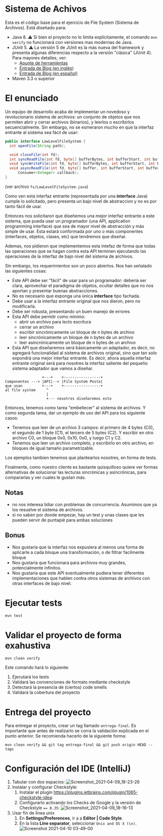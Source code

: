Sistema de Achivos
==================

Esta es el código base para el ejercicio de File System (Sistema de Archivos). Está diseñado para:

* Java 8. :warning: Si bien el proyecto no lo limita explícitamente, el comando `mvn verify` no funcionará con versiones mas modernas de Java.
* JUnit 5. :warning: La versión 5 de JUnit es la más nueva del framework y presenta algunas diferencias respecto a la versión "clásica" (JUnit 4). Para mayores detalles, ver:
  *  [Apunte de herramientas](https://docs.google.com/document/d/1VYBey56M0UU6C0689hAClAvF9ILE6E7nKIuOqrRJnWQ/edit#heading=h.dnwhvummp994)
  *  [Entrada de Blog (en inglés)](https://www.baeldung.com/junit-5-migration)
  *  [Entrada de Blog (en español)](https://www.paradigmadigital.com/dev/nos-espera-junit-5/)
* Maven 3.3 o superior

# El enunciado

Un equipo de desarrollo acaba de implementar un novedoso y revolucionario sistema de archivos: un conjunto de objetos
que nos permiten abrir y cerrar archivos (binarios), y leerlos o escribirlos secuencialmente. Sin embargo, no se esmeraron mucho en que la interfaz entrante al sistema sea fácil de usar:

```java
public interface LowLevelFileSystem {
  int openFile(String path);

  void closeFile(int fd);
  int syncReadFile(int fd, byte[] bufferBytes, int bufferStart, int bufferEnd);
  void syncWriteFile(int fd, byte[] bufferBytes, int bufferStart, int bufferEnd);
  void asyncReadFile(int fd, byte[] buffer, int bufferStart, int bufferEnd,
      Consumer<Integer> callback);
}
```
(ver archivo `fs/LowLevelFileSystem.java`)

Como ven esta interfaz entrante (representada por una __interface__ Java) cumple lo solicitado, pero presenta un bajo nivel de abstraccion y no es por tanto fácil de usar.


Entonces nos solicitaron que diseñemos una mejor interfaz entrante a este sistema, que pueda usar un programador (una API, application programming interface) que sea de mayor nivel de abstracción y más simple de usar. Esta estará conformada por uno o más componentes (interfaces, objetos, clases, etc) que tendremos que diseñar.

Ademas, nos pidieron que implementemos esta intefaz de forma que todas las operaciones que se hagan contra esta API terminen ejecutando las operaciones de la interfaz de bajo nivel del sistema de archivos.

Sin embargo, los requerimientos son un poco abiertos. Nos han señalado las siguientes cosas:
* Este API debe ser "fácil" de usar para un programador: debería ser clara, aprovechar el paradigma de objetos, ocultar detalles que no nos aportan y presentar buenas abstracciones.
* No es necesario que exponga una única __interface__ tipo fachada.
* Debe usar a la interfaz entrante original que nos dieron, pero no modificarla.
* Debe ser robusta, presentando un buen manejo de errores
* Esta API debe permitr como mínimo:
  * abrir un archivo para lecto escritura
  * cerrar un archivo
  * escribir sincrónicamente un bloque de n bytes de archivo
  * leer sincrónicamente un bloque de n bytes de un archivo
  * leer asincrónicamente un bloque de n bytes de un archivo
* Esta API que diseñaremos será básicamente un adaptador, es decir, no agregará funcionalidad al sistema de archivos original, sino que tan solo expondrá una mejor interfaz entrante. Es decir, ahora aquella interfaz entrante original será para nosotres la interfaz saliente del pequeño sistema adaptador que vamos a diseñar.

```
                 +---+    +-----------------+
Componentes ---> |API|--> |File System Posta|
que usan         +---+    +-----------------+
al file system     ^
                   |
                   +--- nosotres diseñaremos esto

```
Entonces, tenemos como tarea "embellecer" al sistema de archivos. Y como segunda tarea, dar un ejemplo de uso del API para los siguiente casos:
  * Tenemos que leer de un archivo 3 campos: el primero de 4 bytes (C0), el segundo de 1 byte (C1), el tercero de 5 bytes (C2). Y escribir en otro archivo C0, un bloque 0x0, 0x10, 0x0, y luego C1 y C2.
  * Tenemos que leer un archivo completo, y escribirlo en otro archivo, en bloques de igual tamaño parametrizable.

Los ejemplos tambien tenemos que plantearlos nosotres, en forma de tests.

Finalmente, como nuestro cliente es bastante quisquilloso quiere ver formas alternativas de solucionar las lecturas sincrónicas y asincrónicas, para compararlas y ver cuales le gustan más.

## Notas

  * no nos interesa lidiar con problemas de concurrencia. Asumimos que ya los resuelve el sistema de archivos.
  * si no saben por donde empezar, hay un test y unas clases que les pueden servir de puntapié para ambas soluciones

## Bonus


  * Nos gustaría que la interfaz nos expusiera al menos una forma de aplicarle a cada bloque una transformación, o de filtrar facilmente bloque
  * Nos gustaría que funcionara para archivos muy grandes, potencialmente infinitos.
  * Nos gustaría que este API eventualmente pudiera tener diferentes implementaciones que hablen contra otros sistemas de archivos con otras interfaces de bajo nivel.


# Ejecutar tests

```
mvn test
```

# Validar el proyecto de forma exahustiva

```
mvn clean verify
```

Este comando hará lo siguiente:

 1. Ejecutará los tests
 2. Validará las convenciones de formato mediante checkstyle
 3. Detectará la presencia de (ciertos) code smells
 4. Validará la cobertura del proyecto

# Entrega del proyecto

Para entregar el proyecto, crear un tag llamado `entrega-final`. Es importante que antes de realizarlo se corra la validación
explicada en el punto anterior. Se recomienda hacerlo de la siguiente forma:

```
mvn clean verify && git tag entrega-final && git push origin HEAD --tags
```

# Configuración del IDE (IntelliJ)

 1. Tabular con dos espacios: ![Screenshot_2021-04-09_18-23-26](https://user-images.githubusercontent.com/677436/114242543-73e1fe00-9961-11eb-9a61-7e34be9fb8de.png)
 2. Instalar y configurar Checkstyle:
    1. Instalar el plugin https://plugins.jetbrains.com/plugin/1065-checkstyle-idea:
    2. Configurarlo activando los Checks de Google y la versión de Checkstyle `== 8.35`: ![Screenshot_2021-04-09_18-16-13](https://user-images.githubusercontent.com/677436/114242548-75132b00-9961-11eb-972e-28e6e1412979.png)
 3. Usar fin de linea unix
    1. En **Settings/Preferences**, ir a a **Editor | Code Style**.
    2. En la lista **Line separator**, seleccionar `Unix and OS X (\n)`.
 ![Screenshot 2021-04-10 03-49-00](https://user-images.githubusercontent.com/11875266/114260872-c6490c00-99ad-11eb-838f-022acc1903f4.png)
